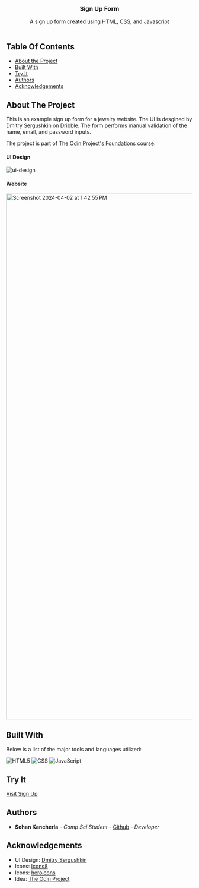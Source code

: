 <br/>
<p align="center">
  <h3 align="center">Sign Up Form</h3>

  <p align="center">
    A sign up form created using HTML, CSS, and Javascript
    <br/>
    <br/>
  </p>
</p>

## Table Of Contents

* [About the Project](#about-the-project)
* [Built With](#built-with)
* [Try It](#try-it)
* [Authors](#authors)
* [Acknowledgements](#acknowledgements)

## About The Project

This is an example sign up form for a jewelry website. The UI is desgined by Dmitry Sergushkin on Dribble. The form performs manual validation of the name, email, and password inputs. 

The project is part of [The Odin Project's Foundations course](https://www.theodinproject.com/lessons/node-path-intermediate-html-and-css-sign-up-form).

#### UI Design
![ui-design](https://github.com/sohankancherla/sign-up/assets/30853467/87755df9-d4d9-4115-933d-25ca7cb9a602)

#### Website
<img width="1415" alt="Screenshot 2024-04-02 at 1 42 55 PM" src="https://github.com/sohankancherla/sign-up/assets/30853467/66b626bb-7b03-455f-a79a-6b7565d41c1c">


## Built With

Below is a list of the major tools and languages utilized:

  ![HTML5](https://img.shields.io/badge/html5-%23E34F26.svg?style=for-the-badge&logo=html5&logoColor=white)
  ![CSS](https://img.shields.io/badge/CSS3-1572B6?style=for-the-badge&logo=css3&logoColor=white)
  ![JavaScript](https://img.shields.io/badge/JavaScript-323330?style=for-the-badge&logo=javascript&logoColor=F7DF1E)

## Try It

[Visit Sign Up](https://sohankancherla.github.io/sign-up/)

## Authors

* **Sohan Kancherla** - *Comp Sci Student* - [Github](https://github.com/sohankancherla) - *Developer*

## Acknowledgements

* UI Design: [Dmitry Sergushkin](https://dribbble.com/shots/20330398-Case-study-Sign-up-form)
* Icons: [Icons8](https://icons8.com/)
* Icons: [heroicons](https://heroicons.com/)
* Idea: [The Odin Project](https://www.theodinproject.com/)
